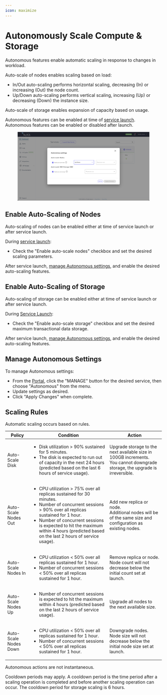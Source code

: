 ```yaml
---
icon: maximize
---
```


# Autonomously Scale Compute & Storage

Autonomous features enable automatic scaling in response to changes in workload.

Auto-scale of nodes enables scaling based on load:

* In/Out auto-scaling performs horizontal scaling, decreasing (In) or increasing (Out) the node count.
* Up/Down auto-scaling performs vertical scaling, increasing (Up) or decreasing (Down) the instance size.

Auto-scale of storage enables expansion of capacity based on usage.

Autonomous features can be enabled at time of [service launch](../cloud-usage/portal-features/launch-page.md). Autonomous features can be enabled or disabled after launch.

<figure><img src="../Autonomously scale Compute, Storage/autonomous.png" alt=""><figcaption></figcaption></figure>

## Enable Auto-Scaling of Nodes

Auto-scaling of nodes can be enabled either at time of service launch or after service launch.

During [service launch](../cloud-usage/portal-features/launch-page.md):

* Check the "Enable auto-scale nodes" checkbox and set the desired scaling parameters.

After service launch, [manage Autonomous settings](autonomously-scale-compute-storage.md#manage-autonomous-settings), and enable the desired auto-scaling features.

## Enable Auto-Scaling of Storage

Auto-scaling of storage can be enabled either at time of service launch or after service launch.

During [Service Launch](../cloud-usage/portal-features/launch-page.md):

* Check the "Enable auto-scale storage" checkbox and set the desired maximum transactional data storage.

After service launch, [manage Autonomous settings](autonomously-scale-compute-storage.md#manage-autonomous-settings), and enable the desired auto-scaling features.

## Manage Autonomous Settings

To manage Autonomous settings:

* From the [Portal](../Portal%20features/), click the "MANAGE" button for the desired service, then choose "Autonomous" from the menu.
* Update settings as desired.
* Click "Apply Changes" when complete.

## Scaling Rules

Automatic scaling occurs based on rules.

| Policy                | Condition                                                                                                                                                                                                                                                                                                           | Action                                                                                                                               |
| --------------------- | ------------------------------------------------------------------------------------------------------------------------------------------------------------------------------------------------------------------------------------------------------------------------------------------------------------------- | ------------------------------------------------------------------------------------------------------------------------------------ |
| Auto-Scale Disk       | <ul><li>Disk utilization > 90% sustained for 5 minutes.</li><li>The disk is expected to run out of capacity in the next 24 hours (predicted based on the last 6 hours of service usage).</li></ul>                                                                                                                  | <p>Upgrade storage to the next available size in 100GB increments.<br>You cannot downgrade storage, the upgrade is irreversible.</p> |
| Auto-Scale Nodes Out  | <ul><li>CPU utilization > 75% over all replicas sustained for 30 minutes.</li><li>Number of concurrent sessions > 90% over all replicas sustained for 1 hour.</li><li>Number of concurrent sessions is expected to hit the maximum within 4 hours (predicted based on the last 2 hours of service usage).</li></ul> | <p>Add new replica or node.<br>Additional nodes will be of the same size and configuration as existing nodes.</p>                    |
| Auto-Scale Nodes In   | <ul><li>CPU utilization &#x3C; 50% over all replicas sustained for 1 hour.</li><li>Number of concurrent sessions &#x3C; 50% over all replicas sustained for 1 hour.</li></ul>                                                                                                                                       | <p>Remove replica or node.<br>Node count will not decrease below the initial count set at launch.</p>                                |
| Auto-Scale Nodes Up   | <ul><li>Number of concurrent sessions is expected to hit the maximum within 4 hours (predicted based on the last 2 hours of service usage).</li></ul>                                                                                                                                                               | Upgrade all nodes to the next available size.                                                                                        |
| Auto-Scale Nodes Down | <ul><li>CPU utilization &#x3C; 50% over all replicas sustained for 1 hour.</li><li>Number of concurrent sessions &#x3C; 50% over all replicas sustained for 1 hour.</li></ul>                                                                                                                                       | <p>Downgrade nodes.<br>Node size will not decrease below the initial node size set at launch.</p>                                    |

Autonomous actions are not instantaneous.

Cooldown periods may apply. A cooldown period is the time period after a scaling operation is completed and before another scaling operation can occur. The cooldown period for storage scaling is 6 hours.
